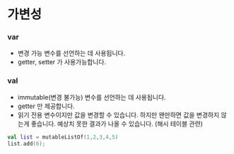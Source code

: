 # 가변성

### var

- 변경 가능 변수를 선언하는 데 사용됩니다.
- getter, setter 가 사용가능합니다.



### val

- immutable(변경 불가능) 변수를 선언하는 데 사용됩니다.
- getter 만 제공합니다.
- 읽기 전용 변수이지만 값을 변경할 수 있습니다. 하지만 왠만하면 값을 변경하지 않는게 좋습니다. 예상치 못한 결과가 나올 수 있습니다. (해시 테이블 관련)

```kotlin
val list = mutableListOf(1,2,3,4,5)
list.add(6);
```




